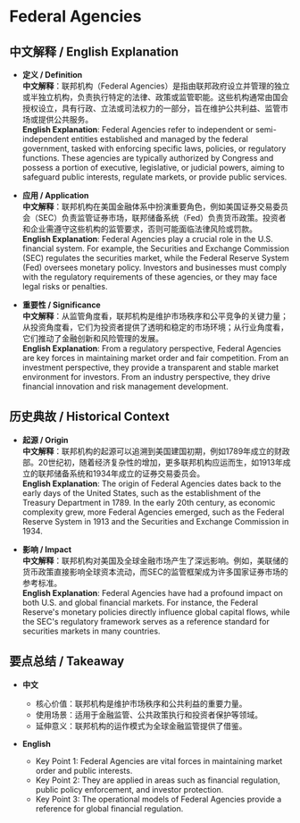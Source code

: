 # Federal Agencies

## 中文解释 / English Explanation

* **定义 / Definition**  
  **中文解释**：联邦机构（Federal Agencies）是指由联邦政府设立并管理的独立或半独立机构，负责执行特定的法律、政策或监管职能。这些机构通常由国会授权设立，具有行政、立法或司法权力的一部分，旨在维护公共利益、监管市场或提供公共服务。  
  **English Explanation**: Federal Agencies refer to independent or semi-independent entities established and managed by the federal government, tasked with enforcing specific laws, policies, or regulatory functions. These agencies are typically authorized by Congress and possess a portion of executive, legislative, or judicial powers, aiming to safeguard public interests, regulate markets, or provide public services.

* **应用 / Application**  
  **中文解释**：联邦机构在美国金融体系中扮演重要角色，例如美国证券交易委员会（SEC）负责监管证券市场，联邦储备系统（Fed）负责货币政策。投资者和企业需遵守这些机构的监管要求，否则可能面临法律风险或罚款。  
  **English Explanation**: Federal Agencies play a crucial role in the U.S. financial system. For example, the Securities and Exchange Commission (SEC) regulates the securities market, while the Federal Reserve System (Fed) oversees monetary policy. Investors and businesses must comply with the regulatory requirements of these agencies, or they may face legal risks or penalties.

* **重要性 / Significance**  
  **中文解释**：从监管角度看，联邦机构是维护市场秩序和公平竞争的关键力量；从投资角度看，它们为投资者提供了透明和稳定的市场环境；从行业角度看，它们推动了金融创新和风险管理的发展。  
  **English Explanation**: From a regulatory perspective, Federal Agencies are key forces in maintaining market order and fair competition. From an investment perspective, they provide a transparent and stable market environment for investors. From an industry perspective, they drive financial innovation and risk management development.

## 历史典故 / Historical Context

* **起源 / Origin**  
  **中文解释**：联邦机构的起源可以追溯到美国建国初期，例如1789年成立的财政部。20世纪初，随着经济复杂性的增加，更多联邦机构应运而生，如1913年成立的联邦储备系统和1934年成立的证券交易委员会。  
  **English Explanation**: The origin of Federal Agencies dates back to the early days of the United States, such as the establishment of the Treasury Department in 1789. In the early 20th century, as economic complexity grew, more Federal Agencies emerged, such as the Federal Reserve System in 1913 and the Securities and Exchange Commission in 1934.

* **影响 / Impact**  
  **中文解释**：联邦机构对美国及全球金融市场产生了深远影响。例如，美联储的货币政策直接影响全球资本流动，而SEC的监管框架成为许多国家证券市场的参考标准。  
  **English Explanation**: Federal Agencies have had a profound impact on both U.S. and global financial markets. For instance, the Federal Reserve's monetary policies directly influence global capital flows, while the SEC's regulatory framework serves as a reference standard for securities markets in many countries.

## 要点总结 / Takeaway

* **中文**  
  - 核心价值：联邦机构是维护市场秩序和公共利益的重要力量。  
  - 使用场景：适用于金融监管、公共政策执行和投资者保护等领域。  
  - 延伸意义：联邦机构的运作模式为全球金融监管提供了借鉴。  

* **English**  
  - Key Point 1: Federal Agencies are vital forces in maintaining market order and public interests.  
  - Key Point 2: They are applied in areas such as financial regulation, public policy enforcement, and investor protection.  
  - Key Point 3: The operational models of Federal Agencies provide a reference for global financial regulation.